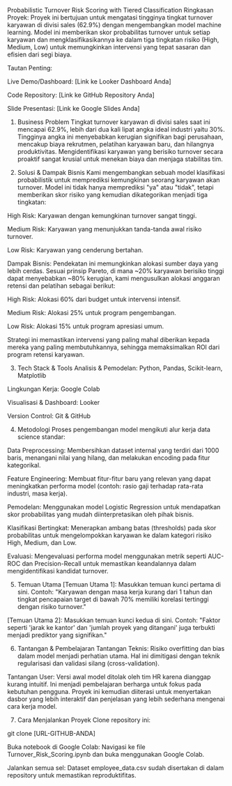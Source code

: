 Probabilistic Turnover Risk Scoring with Tiered Classification
Ringkasan Proyek: Proyek ini bertujuan untuk mengatasi tingginya tingkat turnover karyawan di divisi sales (62.9%) dengan mengembangkan model machine learning. Model ini memberikan skor probabilitas turnover untuk setiap karyawan dan mengklasifikasikannya ke dalam tiga tingkatan risiko (High, Medium, Low) untuk memungkinkan intervensi yang tepat sasaran dan efisien dari segi biaya.

Tautan Penting:

Live Demo/Dashboard: [Link ke Looker Dashboard Anda]

Code Repository: [Link ke GitHub Repository Anda]

Slide Presentasi: [Link ke Google Slides Anda]

1. Business Problem
Tingkat turnover karyawan di divisi sales saat ini mencapai 62.9%, lebih dari dua kali lipat angka ideal industri yaitu 30%. Tingginya angka ini menyebabkan kerugian signifikan bagi perusahaan, mencakup biaya rekrutmen, pelatihan karyawan baru, dan hilangnya produktivitas. Mengidentifikasi karyawan yang berisiko turnover secara proaktif sangat krusial untuk menekan biaya dan menjaga stabilitas tim.

2. Solusi & Dampak Bisnis
Kami mengembangkan sebuah model klasifikasi probabilistik untuk memprediksi kemungkinan seorang karyawan akan turnover. Model ini tidak hanya memprediksi "ya" atau "tidak", tetapi memberikan skor risiko yang kemudian dikategorikan menjadi tiga tingkatan:

High Risk: Karyawan dengan kemungkinan turnover sangat tinggi.

Medium Risk: Karyawan yang menunjukkan tanda-tanda awal risiko turnover.

Low Risk: Karyawan yang cenderung bertahan.

Dampak Bisnis:
Pendekatan ini memungkinkan alokasi sumber daya yang lebih cerdas. Sesuai prinsip Pareto, di mana ~20% karyawan berisiko tinggi dapat menyebabkan ~80% kerugian, kami mengusulkan alokasi anggaran retensi dan pelatihan sebagai berikut:

High Risk: Alokasi 60% dari budget untuk intervensi intensif.

Medium Risk: Alokasi 25% untuk program pengembangan.

Low Risk: Alokasi 15% untuk program apresiasi umum.

Strategi ini memastikan intervensi yang paling mahal diberikan kepada mereka yang paling membutuhkannya, sehingga memaksimalkan ROI dari program retensi karyawan.

3. Tech Stack & Tools
Analisis & Pemodelan: Python, Pandas, Scikit-learn, Matplotlib

Lingkungan Kerja: Google Colab

Visualisasi & Dashboard: Looker

Version Control: Git & GitHub

4. Metodologi
Proses pengembangan model mengikuti alur kerja data science standar:

Data Preprocessing: Membersihkan dataset internal yang terdiri dari 1000 baris, menangani nilai yang hilang, dan melakukan encoding pada fitur kategorikal.

Feature Engineering: Membuat fitur-fitur baru yang relevan yang dapat meningkatkan performa model (contoh: rasio gaji terhadap rata-rata industri, masa kerja).

Pemodelan: Menggunakan model Logistic Regression untuk mendapatkan skor probabilitas yang mudah diinterpretasikan oleh pihak bisnis.

Klasifikasi Bertingkat: Menerapkan ambang batas (thresholds) pada skor probabilitas untuk mengelompokkan karyawan ke dalam kategori risiko High, Medium, dan Low.

Evaluasi: Mengevaluasi performa model menggunakan metrik seperti AUC-ROC dan Precision-Recall untuk memastikan keandalannya dalam mengidentifikasi kandidat turnover.

5. Temuan Utama
[Temuan Utama 1]: Masukkan temuan kunci pertama di sini. Contoh: "Karyawan dengan masa kerja kurang dari 1 tahun dan tingkat pencapaian target di bawah 70% memiliki korelasi tertinggi dengan risiko turnover."

[Temuan Utama 2]: Masukkan temuan kunci kedua di sini. Contoh: "Faktor seperti 'jarak ke kantor' dan 'jumlah proyek yang ditangani' juga terbukti menjadi prediktor yang signifikan."

6. Tantangan & Pembelajaran
Tantangan Teknis: Risiko overfitting dan bias dalam model menjadi perhatian utama. Hal ini dimitigasi dengan teknik regularisasi dan validasi silang (cross-validation).

Tantangan User: Versi awal model ditolak oleh tim HR karena dianggap kurang intuitif. Ini menjadi pembelajaran berharga untuk fokus pada kebutuhan pengguna. Proyek ini kemudian diiterasi untuk menyertakan dasbor yang lebih interaktif dan penjelasan yang lebih sederhana mengenai cara kerja model.

7. Cara Menjalankan Proyek
Clone repository ini:

git clone [URL-GITHUB-ANDA]

Buka notebook di Google Colab:
Navigasi ke file Turnover_Risk_Scoring.ipynb dan buka menggunakan Google Colab.

Jalankan semua sel:
Dataset employee_data.csv sudah disertakan di dalam repository untuk memastikan reproduktifitas.
